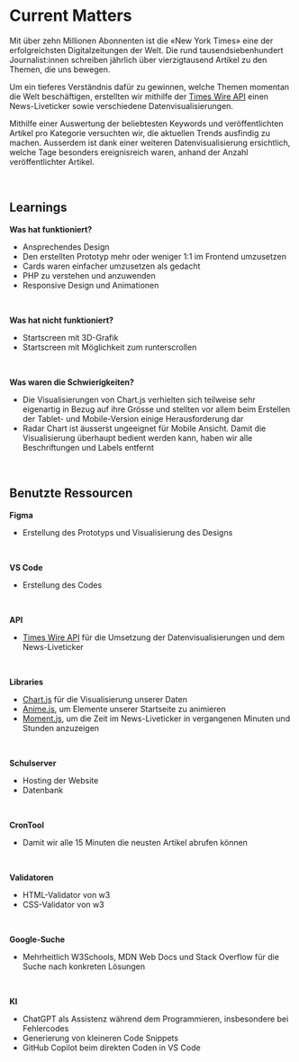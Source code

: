 # Current Matters

Mit über zehn Millionen Abonnenten ist die «New York Times» eine der erfolgreichsten Digitalzeitungen der Welt. Die rund tausendsiebenhundert Journalist:innen schreiben jährlich über vierzigtausend Artikel zu den Themen, die uns bewegen.

Um ein tieferes Verständnis dafür zu gewinnen, welche Themen momentan die Welt beschäftigen, erstellten wir mithilfe der [Times Wire API](https://developer.nytimes.com/docs/timeswire-product/1/overview) einen News-Liveticker sowie verschiedene Datenvisualisierungen.

Mithilfe einer Auswertung der beliebtesten Keywords und veröffentlichten Artikel pro Kategorie versuchten wir, die aktuellen Trends ausfindig zu machen. Ausserdem ist dank einer weiteren Datenvisualisierung ersichtlich, welche Tage besonders ereignisreich waren, anhand der Anzahl veröffentlichter Artikel.

&ensp;  

## Learnings

**Was hat funktioniert?**
* Ansprechendes Design
* Den erstellten Prototyp mehr oder weniger 1:1 im Frontend umzusetzen
* Cards waren einfacher umzusetzen als gedacht
* PHP zu verstehen und anzuwenden
* Responsive Design und Animationen
  
<br />

**Was hat nicht funktioniert?**
* Startscreen mit 3D-Grafik
* Startscreen mit Möglichkeit zum runterscrollen

<br />

**Was waren die Schwierigkeiten?**
* Die Visualisierungen von Chart.js verhielten sich teilweise sehr eigenartig in Bezug auf ihre Grösse und stellten vor allem beim Erstellen der Tablet- und Mobile-Version einige Herausforderung dar
* Radar Chart ist äusserst ungeeignet für Mobile Ansicht. Damit die Visualisierung überhaupt bedient werden kann, haben wir alle Beschriftungen und Labels entfernt

&ensp;  
		
## Benutzte Ressourcen
**Figma**  
* Erstellung des Prototyps und Visualisierung des Designs

<br />

**VS Code** 
* Erstellung des Codes

<br />

**API**
* [Times Wire API](https://developer.nytimes.com/docs/timeswire-product/1/overview) für die Umsetzung der Datenvisualisierungen und dem News-Liveticker

<br />

**Libraries**
* [Chart.js](https://www.chartjs.org) für die Visualisierung unserer Daten
* [Anime.js](https://animejs.com), um Elemente unserer Startseite zu animieren
* [Moment.js](https://momentjs.com), um die Zeit im News-Liveticker in vergangenen Minuten und Stunden anzuzeigen

<br />

**Schulserver**  
* Hosting der Website
* Datenbank

<br />

**CronTool**
* Damit wir alle 15 Minuten die neusten Artikel abrufen können

<br />

**Validatoren**
* HTML-Validator von w3
* CSS-Validator von w3

<br />

**Google-Suche**  
* Mehrheitlich W3Schools, MDN Web Docs und Stack Overflow für die Suche nach konkreten Lösungen

<br />

**KI**  
* ChatGPT als Assistenz während dem Programmieren, insbesondere bei Fehlercodes  
* Generierung von kleineren Code Snippets  
* GitHub Copilot beim direkten Coden in VS Code
